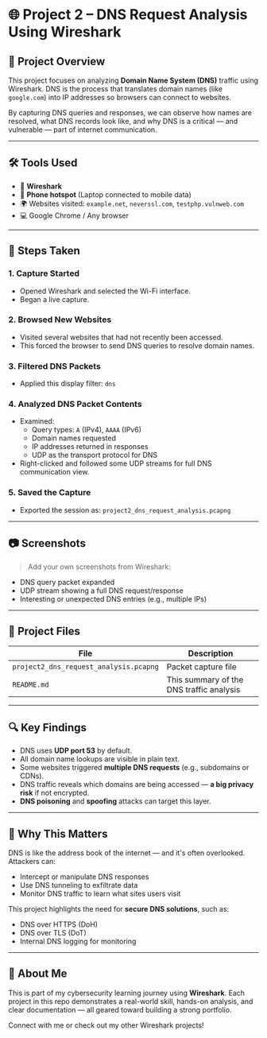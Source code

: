 # 🌐 Project 2 – DNS Request Analysis Using Wireshark

## 📌 Project Overview

This project focuses on analyzing **Domain Name System (DNS)** traffic using Wireshark. DNS is the process that translates domain names (like `google.com`) into IP addresses so browsers can connect to websites.

By capturing DNS queries and responses, we can observe how names are resolved, what DNS records look like, and why DNS is a critical — and vulnerable — part of internet communication.

---

## 🛠️ Tools Used

- 🐬 **Wireshark**
- 📶 **Phone hotspot** (Laptop connected to mobile data)
- 🌍 Websites visited: `example.net`, `neverssl.com`, `testphp.vulnweb.com`
- 💻 Google Chrome / Any browser

---

## 🔄 Steps Taken

### 1. Capture Started
- Opened Wireshark and selected the Wi-Fi interface.
- Began a live capture.

### 2. Browsed New Websites
- Visited several websites that had not recently been accessed.
- This forced the browser to send DNS queries to resolve domain names.

### 3. Filtered DNS Packets
- Applied this display filter:
  ```dns```

### 4. Analyzed DNS Packet Contents
- Examined:
  - Query types: `A` (IPv4), `AAAA` (IPv6)
  - Domain names requested
  - IP addresses returned in responses
  - UDP as the transport protocol for DNS
- Right-clicked and followed some UDP streams for full DNS communication view.

### 5. Saved the Capture
- Exported the session as: `project2_dns_request_analysis.pcapng`

---

## 📷 Screenshots

> Add your own screenshots from Wireshark:
- DNS query packet expanded
- UDP stream showing a full DNS request/response
- Interesting or unexpected DNS entries (e.g., multiple IPs)

---

## 📁 Project Files

| File | Description |
|------|-------------|
| `project2_dns_request_analysis.pcapng` | Packet capture file |
| `README.md` | This summary of the DNS traffic analysis |

---

## 🔍 Key Findings

- DNS uses **UDP port 53** by default.
- All domain name lookups are visible in plain text.
- Some websites triggered **multiple DNS requests** (e.g., subdomains or CDNs).
- DNS traffic reveals which domains are being accessed — **a big privacy risk** if not encrypted.
- **DNS poisoning** and **spoofing** attacks can target this layer.

---

## 🔐 Why This Matters

DNS is like the address book of the internet — and it's often overlooked. Attackers can:
- Intercept or manipulate DNS responses
- Use DNS tunneling to exfiltrate data
- Monitor DNS traffic to learn what sites users visit

This project highlights the need for **secure DNS solutions**, such as:
- DNS over HTTPS (DoH)
- DNS over TLS (DoT)
- Internal DNS logging for monitoring

---

## 🙋 About Me

This is part of my cybersecurity learning journey using **Wireshark**. Each project in this repo demonstrates a real-world skill, hands-on analysis, and clear documentation — all geared toward building a strong portfolio.

Connect with me or check out my other Wireshark projects!
